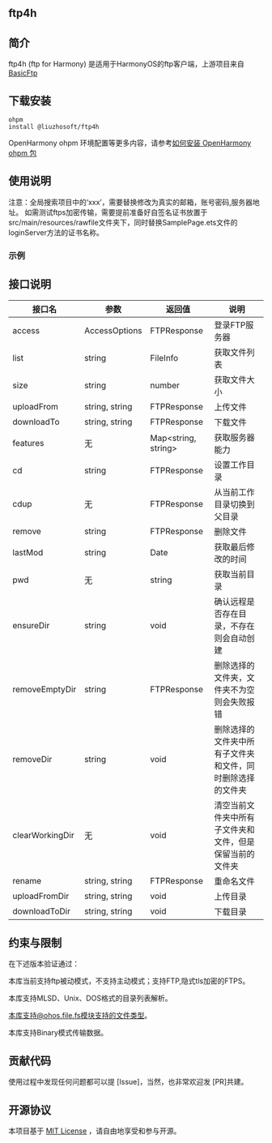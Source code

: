## ftp4h

## 简介

ftp4h (ftp for Harmony)
是适用于HarmonyOS的ftp客户端，上游项目来自[BasicFtp](https://gitee.com/openharmony-tpc/openharmony_tpc_samples/tree/master/BasicFtp)

## 下载安装

```shell
ohpm
install @liuzhosoft/ftp4h
```

OpenHarmony ohpm
环境配置等更多内容，请参考[如何安装 OpenHarmony ohpm 包](https://gitee.com/openharmony-tpc/docs/blob/master/OpenHarmony_har_usage.md)

## 使用说明

注意：全局搜索项目中的‘xxx’，需要替换修改为真实的邮箱，账号密码,服务器地址。
如需测试ftps加密传输，需要提前准备好自签名证书放置于src/main/resources/rawfile文件夹下，同时替换SamplePage.ets文件的loginServer方法的证书名称。

### 示例

## 接口说明

| 接口名             | 参数             | 返回值                 | 说明                            |
|-----------------|----------------|---------------------|-------------------------------|
| access          | AccessOptions  | FTPResponse         | 登录FTP服务器                      |
| list            | string         | FileInfo            | 获取文件列表                        |
| size            | string         | number              | 获取文件大小                        |
| uploadFrom      | string, string | FTPResponse         | 上传文件                          |
| downloadTo      | string, string | FTPResponse         | 下载文件                          |
| features        | 无              | Map<string, string> | 获取服务器能力                       |
| cd              | string         | FTPResponse         | 设置工作目录                        |
| cdup            | 无              | FTPResponse         | 从当前工作目录切换到父目录                 |
| remove          | string         | FTPResponse         | 删除文件                          |
| lastMod         | string         | Date                | 获取最后修改的时间                     |
| pwd             | 无              | string              | 获取当前目录                        |
| ensureDir       | string         | void                | 确认远程是否存在目录，不存在则会自动创建          |
| removeEmptyDir  | string         | FTPResponse         | 删除选择的文件夹，文件夹不为空则会失败报错         |
| removeDir       | string         | void                | 删除选择的文件夹中所有子文件夹和文件，同时删除选择的文件夹 |
| clearWorkingDir | 无              | void                | 清空当前文件夹中所有子文件夹和文件，但是保留当前的文件夹  |
| rename          | string, string | FTPResponse         | 重命名文件                         |
| uploadFromDir   | string, string | void                | 上传目录                          |
| downloadToDir   | string, string | void                | 下载目录                          |

## 约束与限制

在下述版本验证通过：

本库当前支持ftp被动模式，不支持主动模式；支持FTP,隐式tls加密的FTPS。

本库支持MLSD、Unix、DOS格式的目录列表解析。

本库支持@ohos.file.fs模块支持的文件类型。

本库支持Binary模式传输数据。

## 贡献代码

使用过程中发现任何问题都可以提 [Issue]，当然，也非常欢迎发 [PR]共建。

## 开源协议

本项目基于 [MIT License](./LICENSE)
，请自由地享受和参与开源。